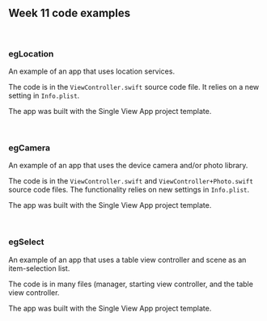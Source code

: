 ## Week 11 code examples

<br>

### egLocation

An example of an app that uses location services. 

The code is in the `ViewController.swift` source code file. It relies on a new setting in `Info.plist`. 

The app was built with the Single View App project template.

<br>

### egCamera

An example of an app that uses the device camera and/or photo library. 

The code is in the `ViewController.swift` and `ViewController+Photo.swift` source code files. The functionality relies on new settings in `Info.plist`. 

The app was built with the Single View App project template.

<br>

### egSelect

An example of an app that uses a table view controller and scene as an item-selection list. 

The code is in many files (manager, starting view controller, and the table view controller.  

The app was built with the Single View App project template.

<br>
